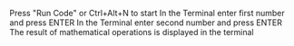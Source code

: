 Press "Run Code" or Ctrl+Alt+N to start
In the Terminal enter first number and press ENTER
In the Terminal enter second number and press ENTER
The result of mathematical operations is displayed in the terminal